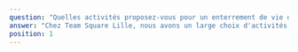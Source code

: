 ```yaml
---
question: "Quelles activités proposez-vous pour un enterrement de vie de garçon (EVG) à Lille ?"
answer: "Chez Team Square Lille, nous avons un large choix d'activités pour un EVG réussi ! Des défis sportifs aux énigmes en passant par des jeux délirants, nous créons un programme sur-mesure pour le futur marié et sa bande. Tout est pensé pour un maximum de fun et de souvenirs."
position: 1
---
```

